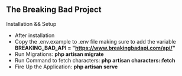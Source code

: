 
## The Breaking Bad Project

Installation && Setup

- After installation
- Copy the .env.example to .env file making sure to add the variable **BREAKING_BAD_API = "https://www.breakingbadapi.com/api/"**
- Run Migrations: **php artisan migrate**
- Run Command to fetch characters: **php artisan characters::fetch**
- Fire Up the Application: **php artisan serve**

